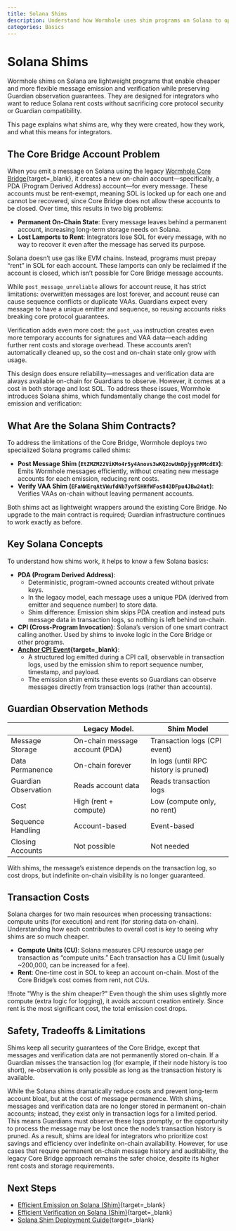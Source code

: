 ```yaml
---
title: Solana Shims
description: Understand how Wormhole uses shim programs on Solana to optimize message emission and VAA verification without modifying the Core Bridge.
categories: Basics
---
```


# Solana Shims

Wormhole shims on Solana are lightweight programs that enable cheaper and more flexible message emission and verification while preserving Guardian observation guarantees. They are designed for integrators who want to reduce Solana rent costs without sacrificing core protocol security or Guardian compatibility.

This page explains what shims are, why they were created, how they work, and what this means for integrators.

## The Core Bridge Account Problem

When you emit a message on Solana using the legacy [Wormhole Core Bridge](/docs/protocol/infrastructure/core-contracts/){target=\_blank}, it creates a new on-chain account—specifically, a PDA (Program Derived Address) account—for every message. These accounts must be rent-exempt, meaning SOL is locked up for each one and cannot be recovered, since Core Bridge does not allow these accounts to be closed. Over time, this results in two big problems:

- **Permanent On-Chain State**: Every message leaves behind a permanent account, increasing long-term storage needs on Solana.
- **Lost Lamports to Rent**: Integrators lose SOL for every message, with no way to recover it even after the message has served its purpose. 

Solana doesn’t use gas like EVM chains. Instead, programs must prepay “rent” in SOL for each account. These lamports can only be reclaimed if the account is closed, which isn’t possible for Core Bridge message accounts.

While `post_message_unreliable` allows for account reuse, it has strict limitations: overwritten messages are lost forever, and account reuse can cause sequence conflicts or duplicate VAAs. Guardians expect every message to have a unique emitter and sequence, so reusing accounts risks breaking core protocol guarantees.

Verification adds even more cost: the `post_vaa` instruction creates even more temporary accounts for signatures and VAA data—each adding further rent costs and storage overhead. These accounts aren’t automatically cleaned up, so the cost and on-chain state only grow with usage.

This design does ensure reliability—messages and verification data are always available on-chain for Guardians to observe. However, it comes at a cost in both storage and lost SOL. To address these issues, Wormhole introduces Solana shims, which fundamentally change the cost model for emission and verification:

## What Are the Solana Shim Contracts?

To address the limitations of the Core Bridge, Wormhole deploys two specialized Solana programs called shims:

- **Post Message Shim (`EtZMZM22ViKMo4r5y4Anovs3wKQ2owUmDpjygnMMcdEX`)**: Emits Wormhole messages efficiently, without creating new message accounts for each emission, reducing rent costs.
- **Verify VAA Shim (`EFaNWErqAtVWufdNb7yofSHHfWFos843DFpu4JBw24at`)**: Verifies VAAs on-chain without leaving permanent accounts.

Both shims act as lightweight wrappers around the existing Core Bridge. No upgrade to the main contract is required; Guardian infrastructure continues to work exactly as before.

## Key Solana Concepts

To understand how shims work, it helps to know a few Solana basics:

- **PDA (Program Derived Address)**: 
    - Deterministic, program-owned accounts created without private keys.
    - In the legacy model, each message uses a unique PDA (derived from emitter and sequence number) to store data.
    - Shim difference: Emission shim skips PDA creation and instead puts message data in transaction logs, so nothing is left behind on-chain.
- **CPI (Cross-Program Invocation)**: Solana’s version of one smart contract calling another. Used by shims to invoke logic in the Core Bridge or other programs. 
- **[Anchor CPI Event](https://www.anchor-lang.com/docs){target=\_blank}**: 
    - A structured log emitted during a CPI call, observable in transaction logs, used by the emission shim to report sequence number, timestamp, and payload.
    - The emission shim emits these events so Guardians can observe messages directly from transaction logs (rather than accounts).

## Guardian Observation Methods

|                      | Legacy Model.                  | Shim Model                            |
|----------------------|--------------------------------|---------------------------------------|
| Message Storage      | On-chain message account (PDA) | Transaction logs (CPI event)          |
| Data Permanence      | On-chain forever               | In logs (until RPC history is pruned) |
| Guardian Observation | Reads account data             | Reads transaction logs                |
| Cost                 | High (rent + compute)          | Low (compute only, no rent)           |
| Sequence Handling    | Account-based                  | Event-based                           |
| Closing Accounts     | Not possible                   | Not needed                            |

With shims, the message’s existence depends on the transaction log, so cost drops, but indefinite on-chain visibility is no longer guaranteed.

## Transaction Costs

Solana charges for two main resources when processing transactions: compute units (for execution) and rent (for storing data on-chain). Understanding how each contributes to overall cost is key to seeing why shims are so much cheaper.

- **Compute Units (CU)**: Solana measures CPU resource usage per transaction as “compute units.” Each transaction has a CU limit (usually ~200,000, can be increased for a fee).
- **Rent**: One-time cost in SOL to keep an account on-chain. Most of the Core Bridge’s cost comes from rent, not CUs.

!!!note "Why is the shim cheaper?"
    Even though the shim uses slightly more compute (extra logic for logging), it avoids account creation entirely. Since rent is the most significant cost, the total emission cost drops.

## Safety, Tradeoffs & Limitations

Shims keep all security guarantees of the Core Bridge, except that messages and verification data are not permanently stored on-chain. If a Guardian misses the transaction log (for example, if their node history is too short), re-observation is only possible as long as the transaction history is available.

While the Solana shims dramatically reduce costs and prevent long-term account bloat, but at the cost of message permanence. With shims, messages and verification data are no longer stored in permanent on-chain accounts; instead, they exist only in transaction logs for a limited period. This means Guardians must observe these logs promptly, or the opportunity to process the message may be lost once the node’s transaction history is pruned. As a result, shims are ideal for integrators who prioritize cost savings and efficiency over indefinite on-chain availability. However, for use cases that require permanent on-chain message history and auditability, the legacy Core Bridge approach remains the safer choice, despite its higher rent costs and storage requirements.

## Next Steps

- [Efficient Emission on Solana (Shim)](/docs/products/messaging/guides/solana-shims/sol-emission/){target=\_blank}
- [Efficient Verification on Solana (Shim)](/docs/products/messaging/guides/solana-shims/sol-verification/){target=\_blank}
- [Solana Shim Deployment Guide](/docs/products/messaging/guides/solana-shims/shim-deployment/){target=\_blank}

